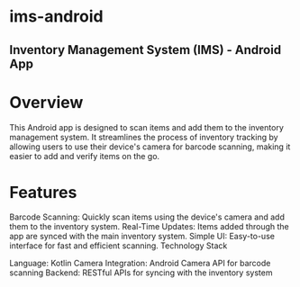 # ims-android


## Inventory Management System (IMS) - Android App

# Overview

This Android app is designed to scan items and add them to the inventory management system. It streamlines the process of inventory tracking by allowing users to use their device's camera for barcode scanning, making it easier to add and verify items on the go.

# Features

Barcode Scanning: Quickly scan items using the device's camera and add them to the inventory system.
Real-Time Updates: Items added through the app are synced with the main inventory system.
Simple UI: Easy-to-use interface for fast and efficient scanning.
Technology Stack

Language: Kotlin
Camera Integration: Android Camera API for barcode scanning
Backend: RESTful APIs for syncing with the inventory system
